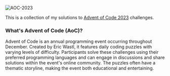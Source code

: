 ![AOC-2023](https://github.com/psparsa/AoC-2023/assets/57572461/15b34c5a-fb73-488a-86f4-b7fb4ca6ca4f)

This is a collection of my solutions to [Advent of Code 2023](https://adventofcode.com/2023) challenges.

### What's Advent of Code (AoC)?

Advent of Code is an annual programming event occurring throughout December. Created by Eric Wastl, it features daily coding puzzles with varying levels of difficulty. Participants solve these challenges using their preferred programming languages and can engage in discussions and share solutions within the event's online community. The puzzles often have a thematic storyline, making the event both educational and entertaining.
